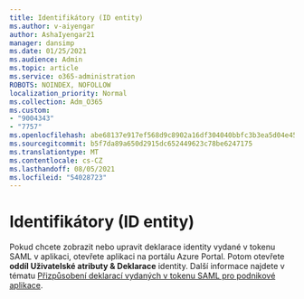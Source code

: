 ```yaml
---
title: Identifikátory (ID entity)
ms.author: v-aiyengar
author: AshaIyengar21
manager: dansimp
ms.date: 01/25/2021
ms.audience: Admin
ms.topic: article
ms.service: o365-administration
ROBOTS: NOINDEX, NOFOLLOW
localization_priority: Normal
ms.collection: Adm_O365
ms.custom:
- "9004343"
- "7757"
ms.openlocfilehash: abe68137e917ef568d9c8902a16df304040bbfc3b3ea5d04e45a5247bd639130
ms.sourcegitcommit: b5f7da89a650d2915dc652449623c78be6247175
ms.translationtype: MT
ms.contentlocale: cs-CZ
ms.lasthandoff: 08/05/2021
ms.locfileid: "54028723"
---
```

# <a name="identifiers-entity-id"></a>Identifikátory (ID entity)

Pokud chcete zobrazit nebo upravit deklarace identity vydané v tokenu SAML v aplikaci, otevřete aplikaci na portálu Azure Portal. Potom otevřete **oddíl Uživatelské atributy & Deklarace** identity. Další informace najdete v tématu [Přizpůsobení deklarací vydaných v tokenu SAML pro podnikové aplikace](https://docs.microsoft.com/azure/active-directory/develop/active-directory-saml-claims-customization#editing-nameid).